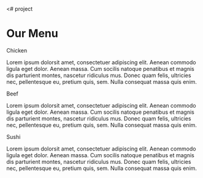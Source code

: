 <# project
<!DOCTYPE html>
<html>
<head>
<title>Responsive Layout</title>
<meta name="viewport" content="width=device-width, initial-scale=1">
<link rel="stylesheet" type="text/css" href="style.css">
</head>
<body><h1>Our Menu</h1>
<div class="col-lg-4 col-md-6 col-sm-12">
<div class="box">
   <p class="content-name name1">Chicken</p>
    <p class="content"> Lorem ipsum dolorsit amet, consectetuer adipiscing elit. Aenean commodo ligula eget dolor. Aenean massa. Cum socilis natoque penatibus et magnis dis parturient montes, nascetur ridiculus mus. Donec quam felis, ultricies nec, pellentesque eu, pretium quis, sem. Nulla consequat massa quis enim.</p>  
</div>
</div>
<div class="col-lg-4 col-md-6 col-sm-12">
<div class="box">
   <p class="content-name name2">Beef</p>
    <p class="content"> Lorem ipsum dolorsit amet, consectetuer adipiscing elit. Aenean commodo ligula eget dolor. Aenean massa. Cum socilis natoque penatibus et magnis dis parturient montes, nascetur ridiculus mus. Donec quam felis, ultricies nec, pellentesque eu, pretium quis, sem. Nulla consequat massa quis enim.</p>  
</div>
</div>
<div class="col-lg-4 col-md-6 col-sm-12">
<div class="box">
   <p class="content-name name3">Sushi</p>
    <p class="content"> Lorem ipsum dolorsit amet, consectetuer adipiscing elit. Aenean commodo ligula eget dolor. Aenean massa. Cum socilis natoque penatibus et magnis dis parturient montes, nascetur ridiculus mus. Donec quam felis, ultricies nec, pellentesque eu, pretium quis, sem. Nulla consequat massa quis enim.</p>  
</div>
</div>
</body>
</html>
